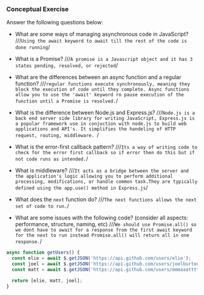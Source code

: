 ### Conceptual Exercise

Answer the following questions below:

- What are some ways of managing asynchronous code in JavaScript?
  ///`Using the await keyword to await till the rest of the code is done running`/

- What is a Promise?
  ///`A promise is a Javascript object and it has 3 states pending, resolved, or rejected`/

- What are the differences between an async function and a regular function?
  ///`regular functions execute synchronously, meaning they block the execution of code until they complete. Async functions allow you to use the 'await' keyword ro pause execution of the function until a Promise is resolved.`/

- What is the difference between Node.js and Express.js?
  ///`Node.js is a back end server side library for writing JavaScript, Express.js is a popular framework use in conjuction with node.js to build web applications and API's. It simplifies the handeling of HTTP request, routing, middleware. `/

- What is the error-first callback pattern?
  ///`Its a way of writing code to check for the error first callback so if error then do this but if not code runs as intended.`/

- What is middleware?
  ///`It acts as a bridge between the server and the application's logic allowing you to perform additional processing, modifications, or handle common task.They are typically defined using the app.use() method in Express.js`/

- What does the `next` function do?
  ///`The next functions allows the next set of code to run.`/

- What are some issues with the following code? (consider all aspects: performance, structure, naming, etc)
///`We should use Promise.all() so we dont have to await for a response from the first await keyword for the next to run instead Promise.all() will return all in one response.`/

```js
async function getUsers() {
  const elie = await $.getJSON('https://api.github.com/users/elie');
  const joel = await $.getJSON('https://api.github.com/users/joelburton');
  const matt = await $.getJSON('https://api.github.com/users/mmmaaatttttt');

  return [elie, matt, joel];
}
```
